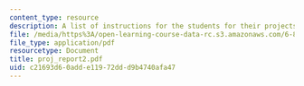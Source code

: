 ```yaml
---
content_type: resource
description: A list of instructions for the students for their projects.
file: /media/https%3A/open-learning-course-data-rc.s3.amazonaws.com/6-871-knowledge-based-applications-systems-spring-2005/c21693d60adde11972ddd9b4740afa47_proj_report2.pdf
file_type: application/pdf
resourcetype: Document
title: proj_report2.pdf
uid: c21693d6-0add-e119-72dd-d9b4740afa47
---
```

